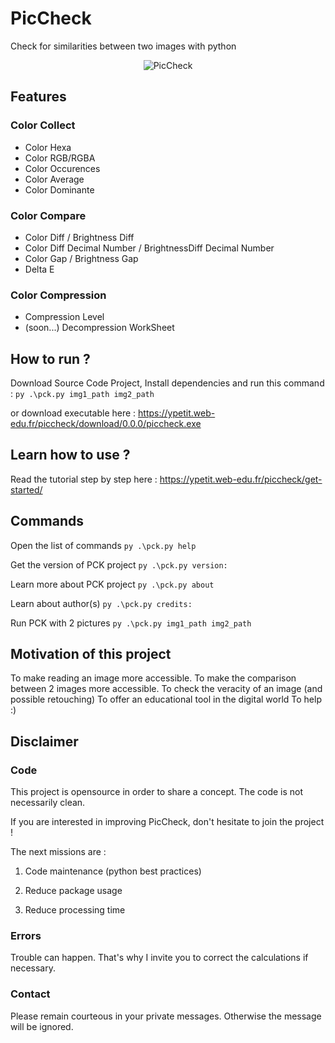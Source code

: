 # PicCheck
Check for similarities between two images with python

<p align="center">
  <img src="https://ypetit.web-edu.fr/wp-content/uploads/2021/10/picCheck_cover.png" title="PicCheck">
</p>

## Features

### Color Collect
- Color Hexa
- Color RGB/RGBA
- Color Occurences
- Color Average
- Color Dominante
### Color Compare
- Color Diff / Brightness Diff
- Color Diff Decimal Number / BrightnessDiff Decimal Number
- Color Gap / Brightness Gap
- Delta E
### Color Compression
- Compression Level
- (soon...) Decompression WorkSheet


## How to run ?
Download Source Code Project, Install dependencies and run this command :
`py .\pck.py img1_path img2_path`

or download executable here :
https://ypetit.web-edu.fr/piccheck/download/0.0.0/piccheck.exe


## Learn how to use ?
Read the tutorial step by step here : https://ypetit.web-edu.fr/piccheck/get-started/


## Commands
Open the list of commands
`py .\pck.py help`

Get the version of PCK project
`py .\pck.py version:`

Learn more about PCK project
`py .\pck.py about`
    
Learn about author(s)
`py .\pck.py credits:`

Run PCK with 2 pictures
`py .\pck.py img1_path img2_path`


## Motivation of this project

To make reading an image more accessible. 
To make the comparison between 2 images more accessible.
To check the veracity of an image (and possible retouching)
To offer an educational tool in the digital world
To help :)

## Disclaimer
### Code
This project is opensource in order to share a concept.
The code is not necessarily clean.

If you are interested in improving PicCheck, don't hesitate to join the project ! 

The next missions are :

1. Code maintenance (python best practices)

2. Reduce package usage

3. Reduce processing time

### Errors
Trouble can happen. That's why I invite you to correct the calculations if necessary.

### Contact
Please remain courteous in your private messages. Otherwise the message will be ignored.
